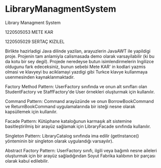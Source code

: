 # LibraryManagmentSystem
Library Managment System

1220505053	 METE KAR

1220505029	 SERTAÇ KIZILEL


Birlikte hazirladigi Java dilinde yazilan, arayuzlerin JavaAWT ile yapildigi proje.
Projenin tam anlamiyla calismasada demo olarak varsayilabilir (ki bu da kotu bir sey degil).
Projede neredeyse butun isimlendirmelerin Ingilizce oldugunu fark edeceksiniz, bunun sebebi Mete KAR' in kodlari yazmis olmasi ve klavyeyi bu aciklamayi yazdigi gibi Turkce klavye kullanmaya usenmesinden kaynaklanmaktadir.


Factory Method Pattern:  UserFactory sınıfında ve onun alt sınıfları olan StudentFactory ve StaffFactory'de User örnekleri oluşturmak için kullanılır.

Command Pattern:  Command arayüzünde ve onun BorrowBookCommand ve ReturnBookCommand uygulamalarında bir isteği nesne olarak kapsüllemek için kullanılır.

Facade Pattern:  Kütüphane kataloğunun karmaşık alt sistemine basitleştirilmiş bir arayüz sağlamak için LibraryFacade sınıfında kullanılır.

Singleton Pattern:  LibraryCatalog sınıfında ima edilir (getInstance() yönteminin bir singleton olarak uygulandığı varsayılır).

Abstract Factory Pattern:  UserFactory sınıfı, ilgili veya bağımlı nesne aileleri oluşturmak için bir arayüz sağladığından Soyut Fabrika kalıbının bir parçası olarak kabul edilebilir.
